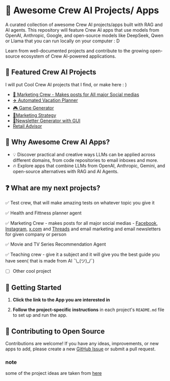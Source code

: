 # 🌟 Awesome Crew AI Projects/ Apps
A curated collection of awesome Crew AI projects/apps built with RAG and AI agents. This repository will feature Crew AI apps that use models from OpenAI, Anthropic, Google, and open-source models like DeepSeek, Qwen or Llama that you can run locally on your computer : D

Learn from well-documented projects and contribute to the growing open-source ecosystem of Crew AI-powered applications.
  
## 📂 Featured Crew AI Projects
I will put Cool Crew AI projects that I find, or make here : )
- [💼 Marketing Crew - Makes posts for All major Social medias](https://github.com/OneDuckyBoy/marketing-MAS-multi-agent-system)
- [✈️ Automated Vacation Planner](https://github.com/techindicium/MultiAgent-CrewAI)
- [🎮 Game Generator](https://github.com/crewAIInc/crewAI-examples/tree/main/game-builder-crew)
- [💼Marketing Strategy](https://github.com/crewAIInc/crewAI-examples/tree/main/marketing_strategy)
- [📰Newsletter Generator with GUI](https://github.com/alejandro-ao/exa-crewai)
- [Retail Advisor](https://github.com/IBM/ibmdotcom-tutorials/tree/main/crew-ai-projects)

## 🤔 Why Awesome Crew AI Apps?

- 💡 Discover practical and creative ways LLMs can be applied across different domains, from code repositories to email inboxes and more.
- 🔥 Explore apps that combine LLMs from OpenAI, Anthropic, Gemini, and open-source alternatives with RAG and AI Agents.

## ❓ What are my next projects?
✅ Test crew, that will make amazing tests on whatever topic you give it

✅ Health and Fittness planner agent

✅ Marketing Crew -  makes posts for all major social medias - [Facebook](https://www.facebook.com/), [Instagram](https://www.instagram.com/), [x.com](https://x.com/) and [Threads](https://www.threads.net/) and email marketing and email newsletters for given company or person

✅  Movie and TV Series Recommendation Agent

✅ Teaching crew - give it a subject and it will give you the best guide you have seen( that is made from AI ¯\\\_(ツ)_/¯) 

 - [ ] Other cool project
      
## 🚀 Getting Started

1. **Click the link to the App you are interested in** 

2. **Follow the project-specific instructions** in each project's `README.md` file to set up and run the app.

## 🤝 Contributing to Open Source

Contributions are welcome! If you have any ideas, improvements, or new apps to add, please create a new [GitHub Issue](https://github.com/OneDuckyBoy/awesome-CrewAI-projects/issues) or submit a pull request. 

### note
some of the project ideas are taken from [here](https://github.com/Shubhamsaboo/awesome-llm-apps/tree/main)
